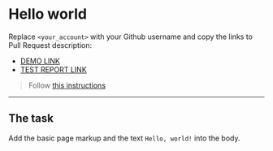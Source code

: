 # Hello world
Replace `<your_account>` with your Github username and copy the links to Pull Request description:
- [DEMO LINK](https://vlasiuk-anatolii.github.io/layout_hello-world/)
- [TEST REPORT LINK](https://vlasiuk-anatolii.github.io/layout_hello-world/report/html_report/)

> Follow [this instructions](https://mate-academy.github.io/layout_task-guideline/#how-to-solve-the-layout-tasks-on-github)
___

## The task
Add the basic page markup and the text `Hello, world!` into the body.
